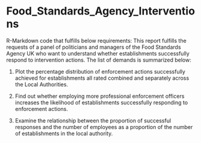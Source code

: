 # Food_Standards_Agency_Interventions
R-Markdown code that fulfills below requirements:
This report fulfills the requests of a panel of politicians and managers of the Food Standards Agency UK who want to understand whether establishments successfully respond to intervention actions. The list of demands is summarized below:

1. Plot the percentage distribution of enforcement actions successfully achieved for establishments all rated combined and separately across the Local Authorities.

2. Find out whether employing more professional enforcement officers increases the likelihood of establishments successfully responding to enforcement actions.

3. Examine the relationship between the proportion of successful responses and the number of employees as a proportion of the number of establishments in the local authority.
